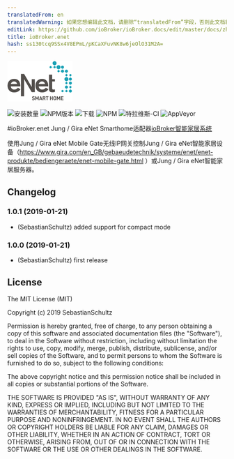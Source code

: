 ```yaml
---
translatedFrom: en
translatedWarning: 如果您想编辑此文档，请删除“translatedFrom”字段，否则此文档将再次自动翻译
editLink: https://github.com/ioBroker/ioBroker.docs/edit/master/docs/zh-cn/adapterref/iobroker.enet/README.md
title: ioBroker.enet
hash: ss130tcq9SSx4V8EPmL/pKCaXFuvNK8w6jeOlO31M2A=
---
```

![商标](../../../en/adapterref/iobroker.enet/admin/enet.png)

![安装数量](http://iobroker.live/badges/enet-stable.svg)
![NPM版本](http://img.shields.io/npm/v/iobroker.enet.svg)
![下载](https://img.shields.io/npm/dm/iobroker.enet.svg)
![NPM](https://nodei.co/npm/iobroker.enet.png?downloads=true)
![特拉维斯-CI](https://travis-ci.org/SebastianSchultz/ioBroker.enet.svg?branch=master)
![AppVeyor](https://ci.appveyor.com/api/projects/status/9ow8uf5dq6u8fpfv/branch/master?svg=true)

#ioBroker.enet
Jung / Gira eNet Smarthome适配器[ioBroker智能家居系统](https://www.iobroker.net)

使用Jung / Gira eNet Mobile Gate无线IP网关控制Jung / Gira eNet智能家居设备（https://www.gira.com/en_GB/gebaeudetechnik/systeme/enet/enet-produkte/bediengeraete/enet-mobile-gate.html ）或Jung / Gira eNet智能家居服务器。

## Changelog
### 1.0.1 (2019-01-21)
* (SebastianSchultz) added support for compact mode
### 1.0.0 (2019-01-21)
* (SebastianSchultz) first release

## License

The MIT License (MIT)

Copyright (c) 2019 SebastianSchultz

Permission is hereby granted, free of charge, to any person obtaining a copy
of this software and associated documentation files (the "Software"), to deal
in the Software without restriction, including without limitation the rights
to use, copy, modify, merge, publish, distribute, sublicense, and/or sell
copies of the Software, and to permit persons to whom the Software is
furnished to do so, subject to the following conditions:

The above copyright notice and this permission notice shall be included in
all copies or substantial portions of the Software.

THE SOFTWARE IS PROVIDED "AS IS", WITHOUT WARRANTY OF ANY KIND, EXPRESS OR
IMPLIED, INCLUDING BUT NOT LIMITED TO THE WARRANTIES OF MERCHANTABILITY,
FITNESS FOR A PARTICULAR PURPOSE AND NONINFRINGEMENT. IN NO EVENT SHALL THE
AUTHORS OR COPYRIGHT HOLDERS BE LIABLE FOR ANY CLAIM, DAMAGES OR OTHER
LIABILITY, WHETHER IN AN ACTION OF CONTRACT, TORT OR OTHERWISE, ARISING FROM,
OUT OF OR IN CONNECTION WITH THE SOFTWARE OR THE USE OR OTHER DEALINGS IN
THE SOFTWARE.